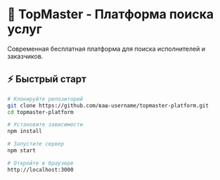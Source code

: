 # 🚀 TopMaster - Платформа поиска услуг

Современная бесплатная платформа для поиска исполнителей и заказчиков.

## ⚡ Быстрый старт

```bash
# Клонируйте репозиторий
git clone https://github.com/ваш-username/topmaster-platform.git
cd topmaster-platform

# Установите зависимости
npm install

# Запустите сервер
npm start

# Откройте в браузере
http://localhost:3000
